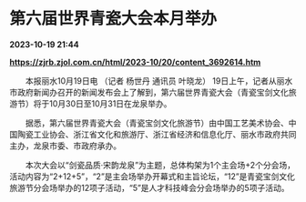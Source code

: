 # 第六届世界青瓷大会本月举办

**2023-10-19 21:44**

**https://zjrb.zjol.com.cn/html/2023-10/20/content_3692614.htm**

　　本报丽水10月19日电 （记者 杨世丹 通讯员 叶晓龙） 19日上午，记者从丽水市政府新闻办召开的新闻发布会上了解到，第六届世界青瓷大会（青瓷宝剑文化旅游节）将于10月30日至10月31日在龙泉举办。

　　据悉，第六届世界青瓷大会（青瓷宝剑文化旅游节）由中国工艺美术协会、中国陶瓷工业协会、浙江省文化和旅游厅、浙江省经济和信息化厅、丽水市政府共同主办，龙泉市委、市政府承办。

　　本次大会以“剑瓷品质·宋韵龙泉”为主题，总体构架为1个主会场+2个分会场，活动内容为“2+12+5”，“2”是主会场举办开幕式和主旨论坛，“12”是青瓷宝剑文化旅游节分会场举办的12项子活动，“5”是人才科技峰会分会场举办的5项子活动。